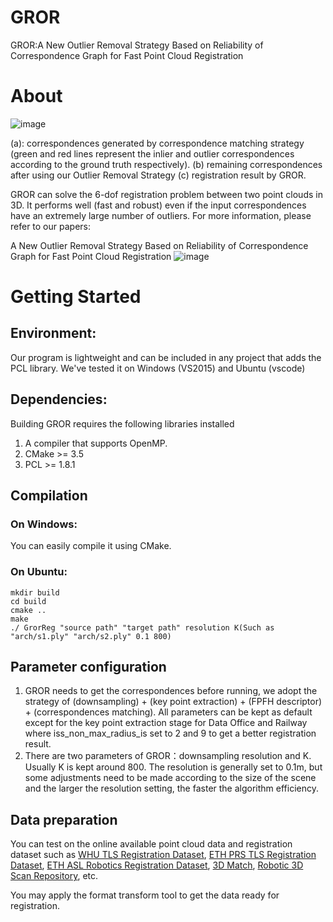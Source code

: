 # GROR
GROR:A New Outlier Removal Strategy Based on Reliability of Correspondence Graph for Fast Point Cloud Registration

# About
![image](https://user-images.githubusercontent.com/32131223/158051652-8494f83e-4439-4034-a5ff-ff28920b088f.png)

(a): correspondences generated by correspondence matching strategy (green and red lines represent the inlier and outlier correspondences according to the ground truth respectively). (b) remaining correspondences after using our Outlier Removal Strategy (c) registration result by GROR.

GROR can solve the 6-dof registration problem between two point clouds in 3D. It performs well (fast and robust) even if the input correspondences have an extremely large number of outliers. For more information, please refer to our papers:

A New Outlier Removal Strategy Based on Reliability of Correspondence Graph for Fast Point Cloud Registration
![image](https://user-images.githubusercontent.com/32131223/158198857-c878d438-2e13-4ed2-99ab-528b4bdb294b.png)
# Getting Started
## Environment:
Our program is lightweight and can be included in any project that adds the PCL library. We've tested it on Windows (VS2015) and Ubuntu (vscode)
## Dependencies:
Building GROR requires the following libraries installed
1. A compiler that supports OpenMP.
2. CMake >= 3.5
3. PCL >= 1.8.1
## Compilation
 ### On Windows:  
  You can easily compile it using CMake.
 ### On Ubuntu:
 ```
mkdir build
cd build
cmake ..
make
./ GrorReg "source path" "target path" resolution K(Such as "arch/s1.ply" "arch/s2.ply" 0.1 800)
```
## Parameter configuration
1. GROR needs to get the correspondences before running, we adopt the strategy of (downsampling) + (key point extraction) + (FPFH descriptor) + (correspondences matching). All parameters can be kept as default except for the key point extraction stage for Data Office and Railway where iss_non_max_radius_is set to 2 and 9 to get a better registration result.
2. There are two parameters of GROR：downsampling resolution and K. Usually K is kept around 800. The resolution is generally set to 0.1m, but some adjustments need to be made according to the size of the scene and the larger the resolution setting, the faster the algorithm efficiency.
## Data preparation
 You can test on the online available point cloud data and registration dataset such as [WHU TLS Registration Dataset](http://3s.whu.edu.cn/ybs/en/benchmark.htm), [ETH PRS TLS Registration Dataset](https://prs.igp.ethz.ch/research/completed_projects/automatic_registration_of_point_clouds.html), [ETH ASL Robotics Registration Dataset](https://projects.asl.ethz.ch/datasets/doku.php?id=laserregistration:laserregistration), [3D Match](http://3dmatch.cs.princeton.edu/), [Robotic 3D Scan Repository](http://kos.informatik.uni-osnabrueck.de/3Dscans/), etc.

You may apply the format transform tool to get the data ready for registration.
